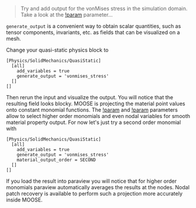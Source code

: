 > Try and add output for the vonMises stress in the simulation domain. Take a
> look at the
> [!param](/Physics/SolidMechanics/QuasiStatic/QuasiStaticSolidMechanicsPhysics/generate_output)
> parameter...

`generate_output` is a convenient way to obtain scalar quantities, such as
tensor components, invariants, etc. as fields that can be visualized on a mesh.

Change your quasi-static physics block to

```
[Physics/SolidMechanics/QuasiStatic]
  [all]
    add_variables = true
    generate_output = 'vonmises_stress'
  []
[]
```

Then rerun the input and visualize the output. You will notice that the
resulting field looks blocky. MOOSE is projecting the material point values onto
constant monomial functions. The
[!param](/Physics/SolidMechanics/QuasiStatic/QuasiStaticSolidMechanicsPhysics/material_output_family)
and
[!param](/Physics/SolidMechanics/QuasiStatic/QuasiStaticSolidMechanicsPhysics/material_output_order)
parameters allow to select higher order monomials and even nodal variables
for smooth material property output. For now let's just try a second order
monomial with

```
[Physics/SolidMechanics/QuasiStatic]
  [all]
    add_variables = true
    generate_output = 'vonmises_stress'
    material_output_order = SECOND
  []
[]
```

If you load the result into paraview you will notice that for higher order
monomials paraview automatically averages the results at the nodes. Nodal patch
recovery is available to perform such a projection more accurately inside MOOSE.
